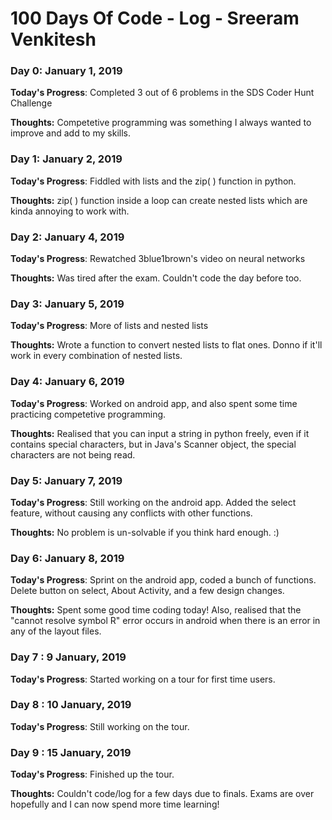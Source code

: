 # 100 Days Of Code - Log - Sreeram Venkitesh

### Day 0: January 1, 2019

**Today's Progress**: Completed 3 out of 6 problems in the SDS Coder Hunt Challenge

**Thoughts:** Competetive programming was something I always wanted to improve and add to my skills. 

### Day 1: January 2, 2019

**Today's Progress**: Fiddled with lists and the zip( ) function in python. 

**Thoughts:** zip( ) function inside a loop can create nested lists which are kinda annoying to work with.

### Day 2: January 4, 2019

**Today's Progress**: Rewatched 3blue1brown's video on neural networks

**Thoughts:** Was tired after the exam. Couldn't code the day before too.

### Day 3: January 5, 2019

**Today's Progress**: More of lists and nested lists

**Thoughts:** Wrote a function to convert nested lists to flat ones. Donno if it'll work in every combination of nested lists.

### Day 4: January 6, 2019

**Today's Progress**: Worked on android app, and also spent some time practicing competetive programming.

**Thoughts:** Realised that you can input a string in python freely, even if it contains special characters, but in Java's Scanner object, the special characters are not being read.

### Day 5: January 7, 2019

**Today's Progress**: Still working on the android app. Added the select feature, without causing any conflicts with other functions.

**Thoughts:** No problem is un-solvable if you think hard enough. :)

### Day 6: January 8, 2019

**Today's Progress**: Sprint on the android app, coded a bunch of functions. Delete button on select, About Activity, and a few design changes.

**Thoughts:** Spent some good time coding today! Also, realised that the "cannot resolve symbol R" error occurs in android when there is an error in any of the layout files.

### Day 7 : 9 January, 2019

**Today's Progress**: Started working on a tour for first time users.

### Day 8 : 10 January, 2019 

**Today's Progress**: Still working on the tour.

### Day 9 : 15 January, 2019 

**Today's Progress**: Finished up the tour.

**Thoughts:**  Couldn't code/log for a few days due to finals. Exams are over hopefully and I can now spend more time learning!

